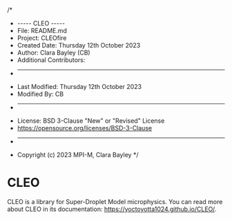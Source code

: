 /*
 * ----- CLEO -----
 * File: README.md
 * Project: CLEOfire
 * Created Date: Thursday 12th October 2023
 * Author: Clara Bayley (CB)
 * Additional Contributors:
 * -----
 * Last Modified: Thursday 12th October 2023
 * Modified By: CB
 * -----
 * License: BSD 3-Clause "New" or "Revised" License
 * https://opensource.org/licenses/BSD-3-Clause
 * -----
 * Copyright (c) 2023 MPI-M, Clara Bayley
 */


# CLEO
CLEO is a library for Super-Droplet Model microphysics.
You can read more about CLEO in its
documentation: <https://yoctoyotta1024.github.io/CLEO/>.